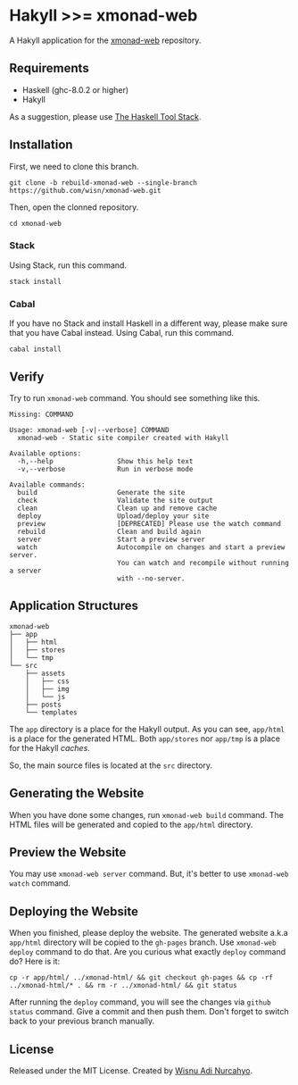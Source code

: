 # Hakyll >>= xmonad-web
A Hakyll application for the
[xmonad-web](https://github.com/xmonad/xmonad-web)
repository.

## Requirements
- Haskell (ghc-8.0.2 or higher)
- Hakyll

As a suggestion, please use
[The Haskell Tool Stack](https://docs.haskellstack.org/en/stable/README/).

## Installation
First, we need to clone this branch.

```
git clone -b rebuild-xmonad-web --single-branch https://github.com/wisn/xmonad-web.git
```

Then, open the clonned repository.

```
cd xmonad-web
```

### Stack
Using Stack, run this command.

```
stack install
```

### Cabal
If you have no Stack and install Haskell in a different way,
please make sure that you have Cabal instead.
Using Cabal, run this command.

```
cabal install
```

## Verify
Try to run `xmonad-web` command. You should see something like this.

```
Missing: COMMAND

Usage: xmonad-web [-v|--verbose] COMMAND
  xmonad-web - Static site compiler created with Hakyll

Available options:
  -h,--help                Show this help text
  -v,--verbose             Run in verbose mode

Available commands:
  build                    Generate the site
  check                    Validate the site output
  clean                    Clean up and remove cache
  deploy                   Upload/deploy your site
  preview                  [DEPRECATED] Please use the watch command
  rebuild                  Clean and build again
  server                   Start a preview server
  watch                    Autocompile on changes and start a preview server.
                           You can watch and recompile without running a server
                           with --no-server.
```

## Application Structures
```
xmonad-web
├── app
│   ├── html
│   ├── stores
│   └── tmp
└── src
    ├── assets
    │   ├── css
    │   ├── img
    │   └── js
    ├── posts
    └── templates
```

The `app` directory is a place for the Hakyll output.
As you can see, `app/html` is a place for the generated HTML.
Both `app/stores` nor `app/tmp` is a place for the Hakyll *caches*.

So, the main source files is located at the `src` directory.

## Generating the Website
When you have done some changes, run `xmonad-web build` command.
The HTML files will be generated and copied to the `app/html` directory.

## Preview the Website
You may use `xmonad-web server` command.
But, it's better to use `xmonad-web watch` command.

## Deploying the Website
When you finished, please deploy the website.
The generated website a.k.a `app/html` directory will be copied to the
`gh-pages` branch. Use `xmonad-web deploy` command to do that.
Are you curious what exactly `deploy` command do? Here is it:

```
cp -r app/html/ ../xmonad-html/ && git checkout gh-pages && cp -rf ../xmonad-html/* . && rm -r ../xmonad-html/ && git status
```

After running the `deploy` command, you will see the changes via
`github status` command. Give a commit and then push them.
Don't forget to switch back to your previous branch manually.

## License
Released under the MIT License.
Created by [Wisnu Adi Nurcahyo](https://github.com/wisn/).
